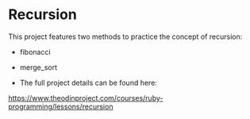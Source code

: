 <h1>Recursion</h1>

This project features two methods to practice the concept of recursion:

- fibonacci
- merge_sort

- The full project details can be found here:

https://www.theodinproject.com/courses/ruby-programming/lessons/recursion

